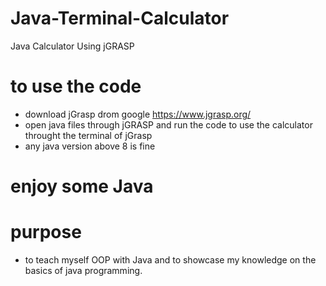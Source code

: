 # Java-Terminal-Calculator
Java Calculator Using jGRASP

# to use the code

- download jGrasp drom google https://www.jgrasp.org/
- open java files through jGRASP and run the code to use the calculator throught the terminal of jGrasp
- any java version above 8 is fine

# enjoy some Java

# purpose 
- to teach myself OOP with Java and to showcase my knowledge on the basics of java programming.

